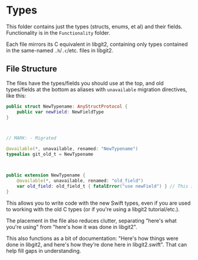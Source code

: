 #  Types

This folder contains just the types (structs, enums, et al) and their fields. Functionality is in the `Functionality` folder.

Each file mirrors its C equivalent in libgit2, containing only types contained in the same-named `.h`/`.c`/etc. files in libgit2.



## File Structure

The files have the types/fields you should use at the top, and old types/fields at the bottom as aliases with `unavailable` migration directives, like this:

```swift
public struct NewTypename: AnyStructProtocol {
    public var newField: NewFieldType 
}



// MARK: - Migrated

@available(*, unavailable, renamed: "NewTypename")
typealias git_old_t = NewTypename



public extension NewTypename {
    @available(*, unavailable, renamed: "old_field")
    var old_field: old_field_t { fatalError("use newField") } // This is okay because you cannot even compile a program that uses old_field
}
```

This allows you to write code with the new Swift types, even if you are used to working with the old C types (or if you're using a libgit2 tutorial/etc.).

The placement in the file also reduces clutter, separating "here's what you're using" from "here's how it was done in libgit2".

This also functions as a bit of documentation: "Here's how things were done in libgit2, and here's how they're done here in libgit2.swift". That can help fill gaps in understanding.
